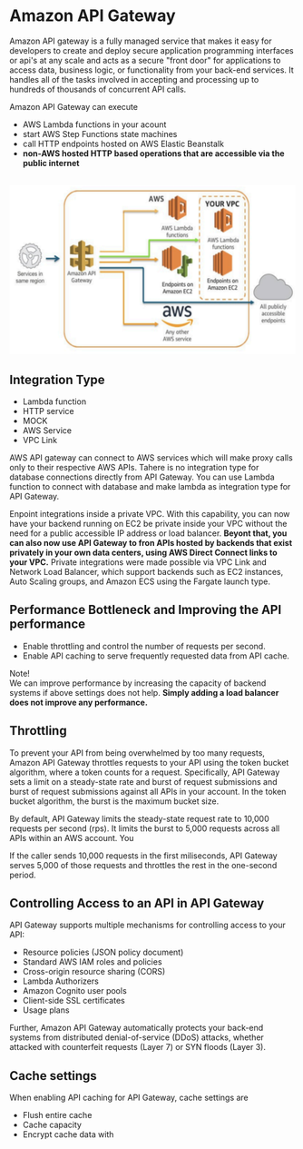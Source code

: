 # Amazon API Gateway

Amazon API gateway is a fully managed service that makes it easy for developers to create and deploy secure application programming interfaces or api's at any scale and acts as a secure "front door" for applications to access data, business logic, or functionality from your back-end services. It handles all of the tasks involved in accepting and processing up to hundreds of thousands of concurrent API calls.

Amazon API Gateway can execute 
- AWS Lambda functions in your acount 
- start AWS Step Functions state machines
- call HTTP endpoints hosted on AWS Elastic Beanstalk
- **non-AWS hosted HTTP based operations that are accessible via the public internet**

<br/>
<img src="./diagram/APIG.png">

## Integration Type
- Lambda function
- HTTP service
- MOCK
- AWS Service
- VPC Link

AWS API gateway can connect to AWS services which will make proxy calls only to their respective AWS APIs. Tahere is no integration type for database connections directly from API Gateway. You can use Lambda function to connect with database and make lambda as integration type for API Gateway. 

Enpoint integrations inside a private VPC. With this capability, you can now have your backend running on EC2 be private inside your VPC without the need for a public accessible IP address or load balancer. **Beyont that, you can also now use API Gateway to fron APIs hosted by backends that exist privately in your own data centers, using AWS Direct Connect links to your VPC.** Private integrations were made possible via VPC Link and Network Load Balancer, which support backends such as EC2 instances, Auto Scaling groups, and Amazon ECS using the Fargate launch type.

## Performance Bottleneck and Improving the API performance
- Enable throttling and control the number of requests per second.
- Enable API caching to serve frequently requested data from API cache.

Note!  
We can improve performance by increasing the capacity of backend systems if above settings does not help. **Simply adding a load balancer does not improve any performance.**

## Throttling
To prevent your API from being overwhelmed by too many requests, Amazon API Gateway throttles requests to your API using the token bucket algorithm, where a token counts for a request. Specifically, API Gateway sets a limit on a steady-state rate and burst of request submissions and burst of request submissions against all APIs in your account. In the token bucket algorithm, the burst is the maximum bucket size.

By default, API Gateway limits the steady-state request rate to 10,000 requests per second (rps). It limits the burst to 5,000 requests across all APIs within an AWS account. You

If the caller sends 10,000 requests in the first miliseconds, API Gateway serves 5,000 of those requests and throttles the rest in the one-second period.

## Controlling Access to an API in API Gateway
API Gateway supports multiple mechanisms for controlling access to your API:
- Resource policies (JSON policy document)
- Standard AWS IAM roles and policies
- Cross-origin resource sharing (CORS)
- Lambda Authorizers
- Amazon Cognito user pools
- Client-side SSL certificates
- Usage plans

Further, Amazon API Gateway automatically protects your back-end systems from distributed denial-of-service (DDoS) attacks, whether attacked with counterfeit requests (Layer 7) or SYN floods (Layer 3).

## Cache settings
When enabling API caching for API Gateway, cache settings are
- Flush entire cache 
- Cache capacity
- Encrypt cache data with


